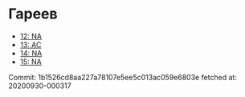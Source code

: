 # Гареев
- [12: NA](12.md)
- [13: AC](13.md)
- [14: NA](14.md)
- [15: NA](15.md)

Commit: 1b1526cd8aa227a78107e5ee5c013ac059e6803e
 fetched at: 20200930-000317
